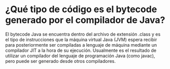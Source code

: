 # ¿Qué tipo de código es el bytecode generado por el compilador de Java?
El bytecode Java se encuentra dentro del archivo de extensión .class y es el tipo de instrucciones que la máquina virtual Java (JVM) espera recibir para posteriormente ser compiladas a lenguaje de máquina mediante un compilador JIT a la hora de su ejecución. Usualmente es el resultado de utilizar un compilador del lenguaje de programación Java (como javac), pero puede ser generado desde otros compiladores.